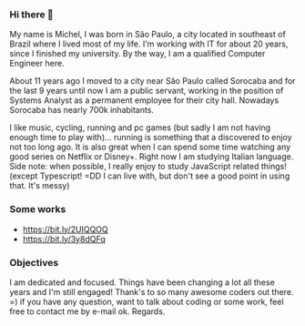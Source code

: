 ### Hi there 👋

My name is Michel, I was born in São Paulo, a city located in southeast of Brazil where I lived most of my life. I'm working with IT for about 20 years, since I finished my university. By the way, I am a qualified Computer Engineer here.

About 11 years ago I moved to a city near São Paulo called Sorocaba and for the last 9 years until now I am a public servant, working in the position of Systems Analyst as a permanent employee for their city hall. Nowadays Sorocaba has nearly 700k inhabitants.

I like music, cycling, running and pc games (but sadly I am not having enough time to play with)… running is something that a discovered to enjoy not too long ago. It is also great when I can spend some time watching any good series on Netflix or Disney+. Right now I am studying Italian language. Side note: when possible, I really enjoy to study JavaScript related things! (except Typescript! =DD I can live with, but don't see a good point in using that. It's messy)

### Some works

  - https://bit.ly/2UIQQOQ
  - https://bit.ly/3y8dQFq

### Objectives

I am dedicated and focused. Things have been changing a lot all these years and I'm still engaged! Thank's to so many awesome coders out there. =) if you have any question, want to talk about coding or some work, feel free to contact me by e-mail ok. Regards.
